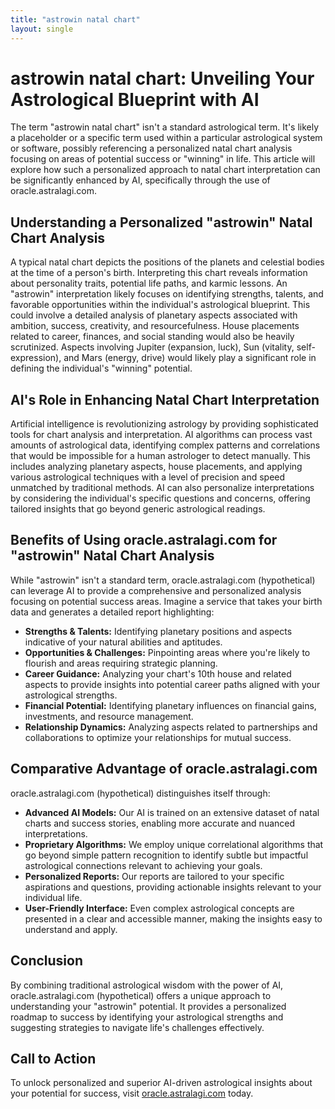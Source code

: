 ```yaml
---
title: "astrowin natal chart"
layout: single
---
```


# astrowin natal chart: Unveiling Your Astrological Blueprint with AI

The term "astrowin natal chart" isn't a standard astrological term.  It's likely a placeholder or a specific term used within a particular astrological system or software, possibly referencing a personalized natal chart analysis focusing on areas of potential success or "winning" in life.  This article will explore how such a personalized approach to natal chart interpretation can be significantly enhanced by AI, specifically through the use of oracle.astralagi.com.

## Understanding a Personalized "astrowin" Natal Chart Analysis

A typical natal chart depicts the positions of the planets and celestial bodies at the time of a person's birth.  Interpreting this chart reveals information about personality traits, potential life paths, and karmic lessons.  An "astrowin" interpretation likely focuses on identifying strengths, talents, and favorable opportunities within the individual's astrological blueprint. This could involve a detailed analysis of planetary aspects associated with ambition, success, creativity, and resourcefulness.  House placements related to career, finances, and social standing would also be heavily scrutinized.  Aspects involving Jupiter (expansion, luck), Sun (vitality, self-expression), and Mars (energy, drive) would likely play a significant role in defining the individual's "winning" potential.

## AI's Role in Enhancing Natal Chart Interpretation

Artificial intelligence is revolutionizing astrology by providing sophisticated tools for chart analysis and interpretation. AI algorithms can process vast amounts of astrological data, identifying complex patterns and correlations that would be impossible for a human astrologer to detect manually.  This includes analyzing planetary aspects, house placements, and applying various astrological techniques with a level of precision and speed unmatched by traditional methods.  AI can also personalize interpretations by considering the individual's specific questions and concerns, offering tailored insights that go beyond generic astrological readings.

## Benefits of Using oracle.astralagi.com for "astrowin" Natal Chart Analysis

While "astrowin" isn't a standard term, oracle.astralagi.com (hypothetical) can leverage AI to provide a comprehensive and personalized analysis focusing on potential success areas. Imagine a service that takes your birth data and generates a detailed report highlighting:

* **Strengths & Talents:**  Identifying planetary positions and aspects indicative of your natural abilities and aptitudes.
* **Opportunities & Challenges:**  Pinpointing areas where you're likely to flourish and areas requiring strategic planning.
* **Career Guidance:** Analyzing your chart's 10th house and related aspects to provide insights into potential career paths aligned with your astrological strengths.
* **Financial Potential:** Identifying planetary influences on financial gains, investments, and resource management.
* **Relationship Dynamics:** Analyzing aspects related to partnerships and collaborations to optimize your relationships for mutual success.


## Comparative Advantage of oracle.astralagi.com

oracle.astralagi.com (hypothetical) distinguishes itself through:

* **Advanced AI Models:**  Our AI is trained on an extensive dataset of natal charts and success stories, enabling more accurate and nuanced interpretations.
* **Proprietary Algorithms:**  We employ unique correlational algorithms that go beyond simple pattern recognition to identify subtle but impactful astrological connections relevant to achieving your goals.
* **Personalized Reports:**  Our reports are tailored to your specific aspirations and questions, providing actionable insights relevant to your individual life.
* **User-Friendly Interface:**  Even complex astrological concepts are presented in a clear and accessible manner, making the insights easy to understand and apply.

## Conclusion

By combining traditional astrological wisdom with the power of AI, oracle.astralagi.com (hypothetical) offers a unique approach to understanding your "astrowin" potential.  It provides a personalized roadmap to success by identifying your astrological strengths and suggesting strategies to navigate life's challenges effectively.


## Call to Action

To unlock personalized and superior AI-driven astrological insights about your potential for success, visit [oracle.astralagi.com](https://oracle.astralagi.com) today.